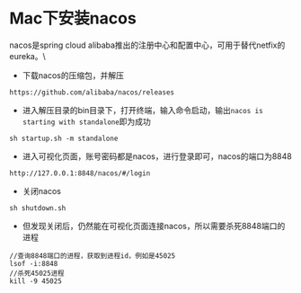 # Mac下安装nacos

nacos是spring cloud alibaba推出的注册中心和配置中心，可用于替代netfix的eureka。\

- 下载nacos的压缩包，并解压

```
https://github.com/alibaba/nacos/releases
```

- 进入解压目录的bin目录下，打开终端，输入命令启动，输出`nacos is starting with standalone`即为成功

```
sh startup.sh -m standalone
```

- 进入可视化页面，账号密码都是nacos，进行登录即可，nacos的端口为8848

```
http://127.0.0.1:8848/nacos/#/login
```

- 关闭nacos

```
sh shutdown.sh
```

- 但发现关闭后，仍然能在可视化页面连接nacos，所以需要杀死8848端口的进程

```
//查询8848端口的进程，获取到进程id，例如是45025
lsof -i:8848
//杀死45025进程
kill -9 45025
```
